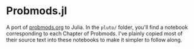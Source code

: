 # Probmods.jl

A port of [probmods.org](http://probmods.org) to Julia. In the `pluto/` folder,
you'll find a notebook corresponding to each Chapter of Probmods. I've plainly
copied most of their source text into these notebooks to make it simpler to
follow along.
